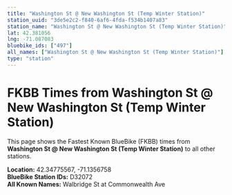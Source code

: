 ```yaml
---
title: "Washington St @ New Washington St (Temp Winter Station)"
station_uuid: "3de5e2c2-f840-6af6-4fda-f534b1407a83"
station_name: "Washington St @ New Washington St (Temp Winter Station)"
lat: 42.381056
lng: -71.087083
bluebike_ids: ["497"]
all_names: ["Washington St @ New Washington St (Temp Winter Station)"]
type: "station"
---
```


# FKBB Times from Washington St @ New Washington St (Temp Winter Station)

This page shows the Fastest Known BlueBike (FKBB) times from **Washington St @ New Washington St (Temp Winter Station)** to all other stations.

**Location:** 42.34775567, -71.1356758  
**BlueBike Station IDs:** D32072  
**All Known Names:** Walbridge St at Commonwealth Ave

